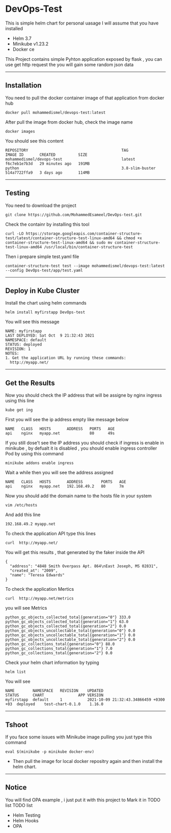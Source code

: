 # DevOps-Test
This is simple helm chart for personal uasage 
I will assume that you have installed 
- Helm 3.7
- Minikube v1.23.2 
- Docker ce

This Project contains simple Pyhton application exposed by flask , you can use get http request the you will gain some random json data

----------------------------------------------------------------------------------------------------------------------
## Installation
You need to pull the docker container image of that application from docker hub
```
docker pull mohammedismel/devops-test:latest
```
After pull the image from docker hub, check the image name 
```
docker images
```
You should see this content 
```
REPOSITORY                                         TAG               IMAGE ID       CREATED          SIZE    
mohammedismel/devops-test                          latest            f6c7eb1e7b3d   29 minutes ago   191MB   
python                                             3.8-slim-buster   514a7722ffa9   3 days ago       114MB         
```
----------------------------------------------------------------------------------------------------------------------
## Testing 
You need to download the project
```
git clone https://github.com/MohammedEsameel/DevOps-test.git
```
Check the containr by installing this tool
```
curl -LO https://storage.googleapis.com/container-structure-test/latest/container-structure-test-linux-amd64 && chmod +x container-structure-test-linux-amd64 && sudo mv container-structure-test-linux-amd64 /usr/local/bin/container-structure-test
```
Then i prepare simple test.yaml file 
```
container-structure-test test --image mohammedismel/devops-test:latest --config DevOps-test/app/test.yaml
```

----------------------------------------------------------------------------------------------------------------------
## Deploy in Kube Cluster
Install the chart using helm commands
```
helm install myfirstapp DevOps-test
```
You will see this message 
```
NAME: myfirstapp
LAST DEPLOYED: Sat Oct  9 21:32:43 2021
NAMESPACE: default
STATUS: deployed
REVISION: 1
NOTES:
1. Get the application URL by running these commands:
  http://myapp.net/
```

----------------------------------------------------------------------------------------------------------------------
## Get the Results
Now you should check the IP address that will be assigne by nginx ingress using this line 
```
kube get ing
```
First you will see the ip address empty like message below
```
NAME   CLASS   HOSTS       ADDRESS   PORTS   AGE
api    nginx   myapp.net             80      49s
```
If you still dose't see the IP address you should check if ingress is enable in minikube , by defualt it is disabled , you should enable ingress controller Pod by using this command 
```
minikube addons enable ingress
```
Wait a while then you will see the address assigned
```
NAME   CLASS   HOSTS       ADDRESS        PORTS   AGE
api    nginx   myapp.net   192.168.49.2   80      7m
```
Now you should add the domain name to the hosts file in your system
```
vim /etc/hosts
```
And add this line 
```
192.168.49.2 myapp.net
```
To check the application API type this lines
```
curl  http://myapp.net/
```
You will get this results , that generated by the faker inside the API 
```
{
  "address": "4848 Smith Overpass Apt. 864\nEast Joseph, MS 02831", 
  "created_at": "2009", 
  "name": "Teresa Edwards"
}
```
To check the application Mertics 
```
curl  http://myapp.net/metrics
```
you will see Metrics
```
python_gc_objects_collected_total{generation="0"} 333.0
python_gc_objects_collected_total{generation="1"} 63.0
python_gc_objects_collected_total{generation="2"} 0.0
python_gc_objects_uncollectable_total{generation="0"} 0.0
python_gc_objects_uncollectable_total{generation="1"} 0.0
python_gc_objects_uncollectable_total{generation="2"} 0.0
python_gc_collections_total{generation="0"} 88.0
python_gc_collections_total{generation="1"} 7.0
python_gc_collections_total{generation="2"} 0.0
```
Check your helm chart information by typing 
```
helm list
```
You will see
```
NAME      	NAMESPACE	REVISION	UPDATED                               	STATUS  	CHART           	APP VERSION
myfirstapp	default  	1       	2021-10-09 21:32:43.34866459 +0300 +03	deployed	test-chart-0.1.0	1.16.0     
```
----------------------------------------------------------------------------------------------------------------------
## Tshoot
If you face some issues with Minikube image pulling you just type this command 
```
eval $(minikube -p minikube docker-env)
```
- Then pull the image for local docker repositry again and then install the helm chart.
----------------------------------------------------------------------------------------------------------------------
## Notice 
You will find OPA example , i just put it with this project to Mark it in TODO list
TODO list
* Helm Testing
* Helm Hooks
* OPA
